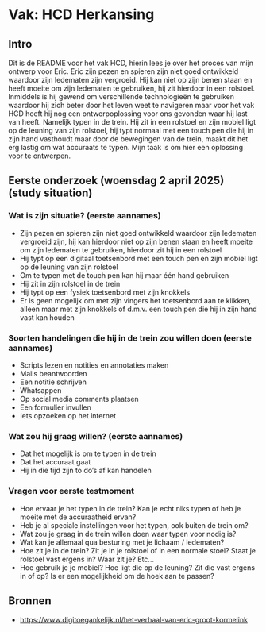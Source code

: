 # Vak: HCD Herkansing

## Intro

Dit is de README voor het vak HCD, hierin lees je over het proces van mijn ontwerp voor Eric. Eric zijn pezen en spieren zijn niet goed ontwikkeld waardoor zijn ledematen zijn vergroeid. Hij kan niet op zijn benen staan en heeft moeite om zijn ledematen te gebruiken, hij zit hierdoor in een rolstoel. Inmiddels is hij gewend om verschillende technologieën te gebruiken waardoor hij zich beter door het leven weet te navigeren maar voor het vak HCD heeft hij nog een ontwerpoplossing voor ons gevonden waar hij last van heeft. Namelijk typen in de trein. Hij zit in een rolstoel en zijn mobiel ligt op de leuning van zijn rolstoel, hij typt normaal met een touch pen die hij in zijn hand vasthoudt maar door de bewegingen van de trein, maakt dit het erg lastig om wat accuraats te typen. Mijn taak is om hier een oplossing voor te ontwerpen.

## Eerste onderzoek (woensdag 2 april 2025) (study situation)

### Wat is zijn situatie? (eerste aannames)
* Zijn pezen en spieren zijn niet goed ontwikkeld waardoor zijn ledematen vergroeid zijn, hij kan hierdoor niet op zijn benen staan en heeft moeite om zijn ledematen te gebruiken, hierdoor zit hij in een rolstoel
* Hij typt op een digitaal toetsenbord met een touch pen en zijn mobiel ligt op de leuning van zijn rolstoel
* Om te typen met de touch pen kan hij maar één hand gebruiken
* Hij zit in zijn rolstoel in de trein 
* Hij typt op een fysiek toetsenbord met zijn knokkels
* Er is geen mogelijk om met zijn vingers het toetsenbord aan te klikken, alleen maar met zijn knokkels of d.m.v. een touch pen die hij in zijn hand vast kan houden

### Soorten handelingen die hij in de trein zou willen doen (eerste aannames)
* Scripts lezen en notities en annotaties maken
* Mails beantwoorden
* Een notitie schrijven
* Whatsappen 
* Op social media comments plaatsen
* Een formulier invullen
* Iets opzoeken op het internet

### Wat zou hij graag willen? (eerste aannames)
* Dat het mogelijk is om te typen in de trein
* Dat het accuraat gaat
* Hij in die tijd zijn to do’s af kan handelen

### Vragen voor eerste testmoment
* Hoe ervaar je het typen in de trein? Kan je echt niks typen of heb je moeite met de accuraatheid ervan?
* Heb je al speciale instellingen voor het typen, ook buiten de trein om?
* Wat zou je graag in de trein willen doen waar typen voor nodig is?
* Wat kan je allemaal qua besturing met je lichaam / ledematen?
* Hoe zit je in de trein? Zit je in je rolstoel of in een normale stoel? Staat je rolstoel vast ergens in? Waar zit je? Etc...
* Hoe gebruik je je mobiel? Hoe ligt die op de leuning? Zit die vast ergens in of op? Is er een mogelijkheid om de hoek aan te passen?

## Bronnen
* https://www.digitoegankelijk.nl/het-verhaal-van-eric-groot-kormelink

